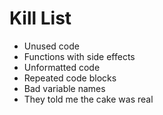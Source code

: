 Kill List
=========
* Unused code
* Functions with side effects
* Unformatted code
* Repeated code blocks
* Bad variable names
* They told me the cake was real
